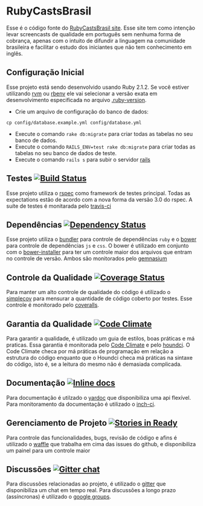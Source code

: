 # RubyCastsBrasil

Esse é o código fonte do [RubyCastsBrasil site](http://rubycastsbrasil.herokuapp.com/). 
Esse site tem como intenção levar screencasts de qualidade em português sem nenhuma forma 
de cobrança, apenas com o intuito de difundir a linguagem na comunidade brasileira e
facilitar o estudo dos iniciantes que não tem conhecimento em inglês.

## Configuração Inicial

Esse projeto está sendo desenvolvido usando Ruby 2.1.2. Se você estiver utilizando [rvm](http://rvm.beginrescueend.com/)
ou [rbenv](https://github.com/sstephenson/rbenv) ele vai selecionar a versão exata em desenvolvimento
especificada no arquivo [.ruby-version](https://github.com/RubyCastsBrasil/RubyCastsBrasil/blob/master/.ruby-version).

- Crie um arquivo de configuração do banco de dados:
```shell
cp config/database.example.yml config/database.yml
```
- Execute o comando `rake db:migrate` para criar todas as tabelas no seu banco de dados.
- Execute o comando `RAILS_ENV=test rake db:migrate` para criar todas as tabelas no seu banco de dados de teste.
- Execute o comando `rails s` para subir o servidor [rails](https://github.com/rails/rails)

## Testes [![Build Status](https://travis-ci.org/RubyCastsBrasil/RubyCastsBrasil.svg?branch=master)](https://travis-ci.org/RubyCastsBrasil/RubyCastsBrasil)

Esse projeto utiliza o [rspec](http://rspec.info/) como framework de testes principal.
Todas as expectations estão de acordo com a nova forma da versão 3.0 do rspec.
A suíte de testes é monitarada pelo [travis-ci](https://travis-ci.org)
 
## Dependências [![Dependency Status](https://gemnasium.com/RubyCastsBrasil/RubyCastsBrasil.svg)](https://gemnasium.com/RubyCastsBrasil/RubyCastsBrasil)

Esse projeto utiliza o [bundler](http://bundler.io) para controle de dependências `ruby` e o 
[bower](http://bower.io) para controle de dependências `js` e `css`.
O bower é utilizado em conjunto com o [bower-installer](https://github.com/blittle/bower-installer)
para ter um controle maior dos arquivos que entram no controle de versão.
Ambos são monitorados pelo [gemnasium](https://gemnasium.com)

## Controle da Qualidade [![Coverage Status](https://img.shields.io/coveralls/RubyCastsBrasil/RubyCastsBrasil.svg)](https://coveralls.io/r/RubyCastsBrasil/RubyCastsBrasil)

Para manter um alto controle de qualidade do código é utilizado o [simplecov](https://github.com/colszowka/simplecov)
para mensurar a quantidade de código coberto por testes.
Esse controle é monitorado pelo [coveralls](coveralls.io).

## Garantia da Qualidade [![Code Climate](https://codeclimate.com/github/RubyCastsBrasil/RubyCastsBrasil.png)](https://codeclimate.com/github/RubyCastsBrasil/RubyCastsBrasil)

Para garantir a qualidade, é utilizado um guia de estilos, boas práticas e má praticas.
Essa garantia é monitorada pelo [Code Climate](https://codeclimate.com) e pelo [houndci](http://houndci.com).
O Code Climate checa por má práticas de programação em relação a estrutura do código enquanto 
que o Houndci checa má práticas na sintaxe do código, isto é, se a leitura do mesmo não é 
demasiada complicada.

## Documentação [![Inline docs](http://inch-ci.org/github/RubyCastsBrasil/RubyCastsBrasil.png?branch=master)](http://inch-ci.org/github/RubyCastsBrasil/RubyCastsBrasil)

Para documentação é utilzado o [yardoc](http://yardoc.org/) que disponibiliza uma api flexível.
Para monitoramento da documentação é utilizado o [inch-ci](http://inch-ci.org/).

## Gerenciamento de Projeto [![Stories in Ready](https://badge.waffle.io/RubyCastsBrasil/RubyCastsBrasil.png?label=ready&title=Ready)](https://waffle.io/RubyCastsBrasil/RubyCastsBrasil)

Para controle das funcionalidades, bugs, revisão de código e afins é utilizado o [waffle](http://waffle.io)
que trabalha em cima das issues do github, e disponibiliza um painel para um controle maior 

## Discussões [![Gitter chat](https://badges.gitter.im/RubyCastsBrasil/RubyCastsBrasil.png)](https://gitter.im/RubyCastsBrasil/RubyCastsBrasil)

Para discussões relacionadas ao projeto, é utilizado o [gitter](https://gitter.im) que disponibiliza
um chat em tempo real. Para discussões a longo prazo (assíncronas) é utilizado o [google groups](https://groups.google.com/forum/#!forum/rubycastsbrasil).
